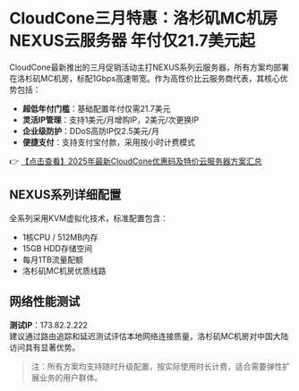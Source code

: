 # CloudCone三月特惠：洛杉矶MC机房NEXUS云服务器 年付仅21.7美元起

CloudCone最新推出的三月促销活动主打NEXUS系列云服务器，所有方案均部署在洛杉矶MC机房，标配1Gbps高速带宽。作为高性价比云服务商代表，其核心优势包括：

- **超低年付门槛**：基础配置年付仅需21.7美元
- **灵活IP管理**：支持1美元/月增购IP，2美元/次更换IP
- **企业级防护**：DDoS高防IP仅2.5美元/月
- **便捷支付**：支持支付宝付款，采用按小时计费模式

👉 [【点击查看】2025年最新CloudCone优惠码及特价云服务器方案汇总](https://bit.ly/Cloudcone)

## NEXUS系列详细配置

全系列采用KVM虚拟化技术，标准配置包含：
- 1核CPU / 512MB内存
- 15GB HDD存储空间
- 每月1TB流量配额
- 洛杉矶MC机房优质线路

## 网络性能测试

**测试IP**：173.82.2.222  
建议通过路由追踪和延迟测试评估本地网络连接质量，洛杉矶MC机房对中国大陆访问具有显著优势。

> 注：所有方案均支持随时升级配置，按实际使用时长计费，适合需要弹性扩展业务的用户群体。